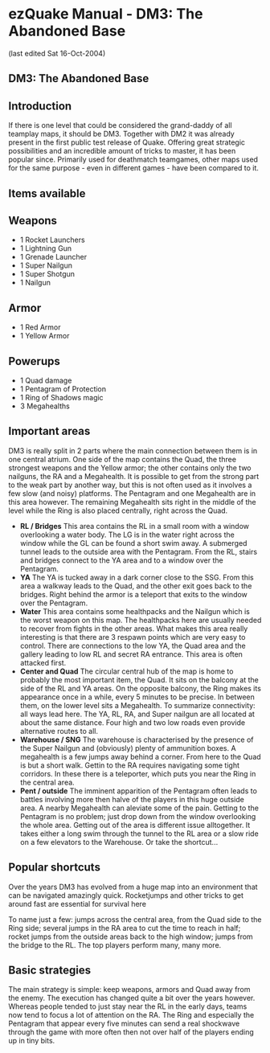 # ezQuake Manual - DM3: The Abandoned Base
(last edited Sat 16-Oct-2004)

## DM3: The Abandoned Base

## Introduction

If there is one level that could be considered the grand-daddy of all teamplay maps, it should be DM3. Together with DM2 it was already present in the first public test release of Quake. Offering great strategic possibilities and an incredible amount of tricks to master, it has been popular since. Primarily used for deathmatch teamgames, other maps used for the same purpose - even in different games - have been compared to it.

## Items available
## Weapons

- 1 Rocket Launchers
- 1 Lightning Gun
- 1 Grenade Launcher
- 1 Super Nailgun
- 1 Super Shotgun
- 1 Nailgun

## Armor

- 1 Red Armor
- 1 Yellow Armor

## Powerups

- 1 Quad damage
- 1 Pentagram of Protection
- 1 Ring of Shadows magic
- 3 Megahealths


## Important areas

DM3 is really split in 2 parts where the main connection between them is in one central atrium. One side of the map contains the Quad, the three strongest weapons and the Yellow armor; the other contains only the two nailguns, the RA and a Megahealth. It is possible to get from the strong part to the weak part by another way, but this is not often used as it involves a few slow (and noisy) platforms. The Pentagram and one Megahealth are in this area however. The remaining Megahealth sits right in the middle of the level while the Ring is also placed centrally, right across the Quad.

- **RL / Bridges** This area contains the RL in a small room with a window overlooking a water body. The LG is in the water right across the window while the GL can be found a short swim away. A submerged tunnel leads to the outside area with the Pentagram. From the RL, stairs and bridges connect to the YA area and to a window over the Pentagram.
- **YA** The YA is tucked away in a dark corner close to the SSG. From this area a walkway leads to the Quad, and the other exit goes back to the bridges. Right behind the armor is a teleport that exits to the window over the Pentagram.
- **Water** This area contains some healthpacks and the Nailgun which is the worst weapon on this map. The healthpacks here are usually needed to recover from fights in the other areas. What makes this area really interesting is that there are 3 respawn points which are very easy to control. There are connections to the low YA, the Quad area and the gallery leading to low RL and secret RA entrance. This area is often attacked first.
- **Center and Quad** The circular central hub of the map is home to probably the most important item, the Quad. It sits on the balcony at the side of the RL and YA areas. On the opposite balcony, the Ring makes its appearance once in a while, every 5 minutes to be precise. In between them, on the lower level sits a Megahealth. To summarize connectivity: all ways lead here. The YA, RL, RA, and Super nailgun are all located at about the same distance. Four high and two low roads even provide alternative routes to all.
- **Warehouse / SNG** The warehouse is characterised by the presence of the Super Nailgun and (obviously) plenty of ammunition boxes. A megahealth is a few jumps away behind a corner. From here to the Quad is but a short walk. Gettin to the RA requires navigating some tight corridors. In these there is a teleporter, which puts you near the Ring in the central area.
- **Pent / outside** The imminent apparition of the Pentagram often leads to battles involving more then halve of the players in this huge outside area. A nearby Megahealth can aleviate some of the pain. Getting to the Pentagram is no problem; just drop down from the window overlooking the whole area. Getting out of the area is different issue alltogether. It takes either a long swim through the tunnel to the RL area or a slow ride on a few elevators to the Warehouse. Or take the shortcut...

## Popular shortcuts

Over the years DM3 has evolved from a huge map into an environment that can be navigated amazingly quick. Rocketjumps and other tricks to get around fast are essential for survival here

To name just a few: jumps across the central area, from the Quad side to the Ring side; several jumps in the RA area to cut the time to reach in half; rocket jumps from the outside areas back to the high window; jumps from the bridge to the RL. The top players perform many, many more.
## Basic strategies

The main strategy is simple: keep weapons, armors and Quad away from the enemy. The execution has changed quite a bit over the years however. Whereas people tended to just stay near the RL in the early days, teams now tend to focus a lot of attention on the RA. The Ring and especially the Pentagram that appear every five minutes can send a real shockwave through the game with more often then not over half of the players ending up in tiny bits.
